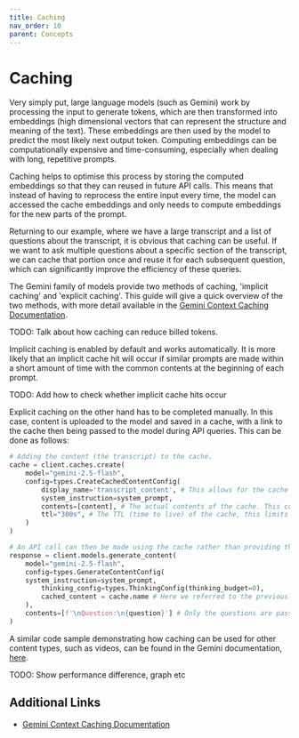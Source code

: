 ```yaml
---
title: Caching
nav_order: 10
parent: Concepts
---
```


# Caching

Very simply put, large language models (such as Gemini) work by processing the input to generate tokens, which are then transformed into embeddings (high dimensional vectors that can represent the structure and meaning of the text). These embeddings are then used by the model to predict the most likely next output token. Computing embeddings can be computationally expensive and time-consuming, especially when dealing with long, repetitive prompts.

Caching helps to optimise this process by storing the computed embeddings so that they can reused in future API calls. This means that instead of having to reprocess the entire input every time, the model can accessed the cache embeddings and only needs to compute embeddings for the new parts of the prompt.

Returning to our example, where we have a large transcript and a list of questions about the transcript, it is obvious that caching can be useful. If we want to ask multiple questions about a specific section of the transcript, we can cache that portion once and reuse it for each subsequent question, which can significantly improve the efficiency of these queries.

The Gemini family of models provide two methods of caching, 'implicit caching' and 'explicit caching'. This guide will give a quick overview of the two methods, with more detail available in the [Gemini Context Caching Documentation](https://ai.google.dev/gemini-api/docs/caching?lang=python).

TODO: Talk about how caching can reduce billed tokens.

Implicit caching is enabled by default and works automatically. It is more likely that an implicit cache hit will occur if similar prompts are made within a short amount of time with the common contents at the beginning of each prompt.

TODO: Add how to check whether implicit cache hits occur

Explicit caching on the other hand has to be completed manually. In this case, content is uploaded to the model and saved in a cache, with a link to the cache then being passed to the model during API queries. This can be done as follows:

```python
# Adding the content (the transcript) to the cache.
cache = client.caches.create(
    model="gemini-2.5-flash",
    config=types.CreateCachedContentConfig(
        display_name='transcript_content', # This allows for the cache to easily be accessed and referred to.
        system_instruction=system_prompt,
        contents=[content], # The actual contents of the cache. This could also contain other media types, such as videos and photos.
        ttl="300s", # The TTL (time to live) of the cache, this limits how long the cache is accessible for.
    )
)

# An API call can then be made using the cache rather than providing the content directly.
response = client.models.generate_content(
    model="gemini-2.5-flash",
    config=types.GenerateContentConfig(
    system_instruction=system_prompt,
        thinking_config=types.ThinkingConfig(thinking_budget=0),
        cached_content = cache.name # Here we referred to the previously cached transcript.
    ),
    contents=[f'\nQuestion:\n{question}'] # Only the questions are passed here and not the transcript.
)
```

A similar code sample demonstrating how caching can be used for other content types, such as videos, can be found in the Gemini documentation, [here](https://ai.google.dev/gemini-api/docs/caching?lang=python#generate-content).

TODO: Show performance difference, graph etc

## Additional Links
- [Gemini Context Caching Documentation](https://ai.google.dev/gemini-api/docs/caching?lang=python)